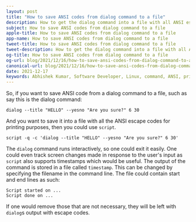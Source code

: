 ```yaml
---
layout: post
title: "How to save ANSI codes from dialog command to a file"
description: How to get the dialog command into a file with all ANSI escape codes so that it can be printed later
subject: How to save ANSI codes from dialog command to a file
apple-title: How to save ANSI codes from dialog command to a file
app-name: How to save ANSI codes from dialog command to a file
tweet-title: How to save ANSI codes from dialog command to a file
tweet-description: How to get the dialog command into a file with all ANSI escape codes so that it can be printed later
og-title: How to save ANSI codes from dialog command to a file
og-url: blog/2021/12/16/how-to-save-ansi-codes-from-dialog-command-to-a-file
canonical-url: blog/2021/12/16/how-to-save-ansi-codes-from-dialog-command-to-a-file
date: 2021-12-17
keywords: Abhishek Kumar, Software Developer, Linux, command, ANSI, print, bash, dialog, script
---
```


So, if you want to save ANSI code from a dialog command to a file, such as say this is the dialog command:

```
dialog --title "HELLO" --yesno "Are you sure?" 6 30
```
And you want to save it into a file with all the ANSI escape codes for printing purposes, then you could use `script`.

```
script -q -c 'dialog --title "HELLO" --yesno "Are you sure?" 6 30'
```

The `dialog` command runs interactively, so one could exit it easily. One could even track screen changes made in response to the user's input as `script` also supports timestamps which would be useful. The output of the command is stored in a file called `timestamp`. This can be changed by specifying the filename in the command line. The file could contain start and end lines as such:

```
Script started on ...
Script done on ...
```

If one would remove those that are not necessary, they will be left with `dialog`s output with escape codes.

